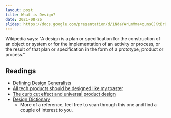 ```yaml
---
layout: post
title: What is Design?
date: 2021-08-26
slides: https://docs.google.com/presentation/d/1NdaYArLmMma4qunsCJKtBrQ5jPVu5Q0zvV_Z_TtbPcs/edit?usp=sharing
---
```


Wikipedia says: "A design is a plan or specification for the construction of an object or system or for the implementation of an activity or process, or the result of that plan or specification in the form of a prototype, product or process."

## Readings
* [Defining Design Generalists](https://airbnb.design/defining-design-generalists/)
* [All tech products should be designed like my toaster](https://www.theverge.com/2020/9/3/21419630/toaster-human-design-breville-tech-products)
* [The curb cut effect and universal product design](https://uxdesign.cc/the-curb-cut-effect-and-universal-product-design-964be1c6c841)
* [Design Dictionary](https://www.figma.com/dictionary/)
  * More of a reference, feel free to scan through this one and find a couple of interest to you.
